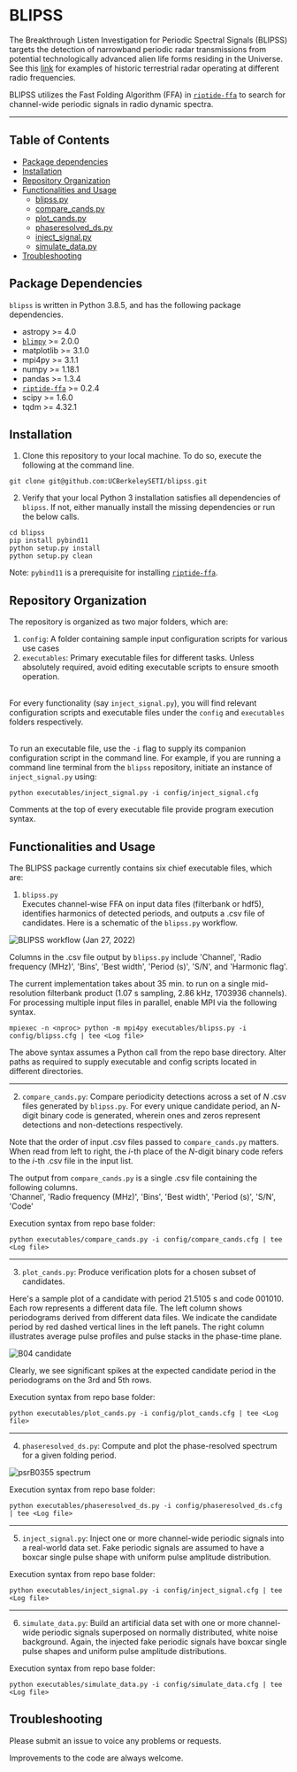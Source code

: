 # BLIPSS
The Breakthrough Listen Investigation for Periodic Spectral Signals (BLIPSS) targets the detection of narrowband periodic radar transmissions from potential technologically advanced alien life forms residing in the Universe. See this [link](http://www.mobileradar.org/radar_descptn_3.html) for examples of historic terrestrial radar operating at different radio frequencies.

BLIPSS utilizes the Fast Folding Algorithm (FFA) in [`riptide-ffa`](https://github.com/v-morello/riptide) to search for channel-wide periodic signals in radio dynamic spectra.

---

## Table of Contents
- [Package dependencies](#dependencies)
- [Installation](#installation)
- [Repository Organization](#organization)
- [Functionalities and Usage](#usage)
    - [blipss.py](#blipss_exec)
    - [compare_cands.py](#comparecands)
    - [plot_cands.py](#plotcands)
    - [phaseresolved_ds.py](#phaseds)
    - [inject_signal.py](#injectsignal)
    - [simulate_data.py](#simulatedata)
- [Troubleshooting](#troubleshooting)

## Package Dependencies <a name="dependencies"></a>
```blipss``` is written in Python 3.8.5, and has the following package dependencies.
- astropy >= 4.0
- [`blimpy`](https://github.com/UCBerkeleySETI/blimpy) >= 2.0.0
- matplotlib >= 3.1.0
- mpi4py >= 3.1.1
- numpy >= 1.18.1
- pandas >= 1.3.4
- [`riptide-ffa`](https://github.com/v-morello/riptide) >= 0.2.4
- scipy >= 1.6.0
- tqdm >= 4.32.1

## Installation <a name="installation"></a>
1. Clone this repository to your local machine. To do so, execute the following at the command line.
```
git clone git@github.com:UCBerkeleySETI/blipss.git
```
2. Verify that your local Python 3 installation satisfies all dependencies of ```blipss```. If not, either manually install the missing dependencies or run the below calls.
```
cd blipss
pip install pybind11
python setup.py install
python setup.py clean
```
Note: `pybind11` is a prerequisite for installing [`riptide-ffa`](https://github.com/v-morello/riptide).

## Repository Organization <a name="organization"></a>
The repository is organized as two major folders, which are: <br>
1. `config`: A folder containing sample input configuration scripts for various use cases <br>
2. `executables`: Primary executable files for different tasks. Unless absolutely required, avoid editing executable scripts to ensure smooth operation. <br> <br>

For every functionality (say `inject_signal.py`), you will find relevant configuration scripts and executable files under the `config` and `executables` folders respectively. <br> <br>

To run an executable file, use the `-i` flag to supply its companion configuration script in the command line. For example, if you are running a command line terminal from the ``blipss`` repository, initiate an instance of ``inject_signal.py`` using:
```
python executables/inject_signal.py -i config/inject_signal.cfg
```
Comments at the top of every executable file provide program execution syntax.

## Functionalities and Usage <a name="usage"></a>
The BLIPSS package currently contains six chief executable files, which are:
1. ``blipss.py`` <a name="blipss_exec"></a> <br>
Executes channel-wise FFA on input data files (filterbank or hdf5), identifies harmonics of detected periods, and outputs a .csv file of candidates. Here is a schematic of the `blipss.py` workflow. <br>

![BLIPSS workflow (Jan 27, 2022)](https://github.com/akshaysuresh1/blipss/blob/main/images/blipss_design_2022Jan27.png?raw=True)

Columns in the .csv file output by ``blipss.py`` include 'Channel', 'Radio frequency (MHz)', 'Bins', 'Best width', 'Period (s)', 'S/N', and 'Harmonic flag'. <br>

The current implementation takes about 35 min. to run on a single mid-resolution filterbank product (1.07 s sampling, 2.86 kHz, 1703936 channels). For processing multiple input files in parallel, enable MPI via the following syntax.
```
mpiexec -n <nproc> python -m mpi4py executables/blipss.py -i config/blipss.cfg | tee <Log file>
```
The above syntax assumes a Python call from the repo base directory. Alter paths as required to supply executable and config scripts located in different directories.

---
2. ``compare_cands.py``: <a name="comparecands"></a>
Compare periodicity detections across a set of <em>N</em> .csv files generated by ``blipss.py``. For every unique candidate period, an <em>N</em>-digit binary code is generated, wherein ones and zeros represent detections and non-detections respectively.<br>

Note that the order of input .csv files passed to ``compare_cands.py`` matters. When read from left to right, the <em>i</em>-th place of the <em>N</em>-digit binary code refers to the <em>i</em>-th .csv file in the input list.<br>

The output from ``compare_cands.py`` is a single .csv file containing the following columns.<br>
'Channel', 'Radio frequency (MHz)', 'Bins', 'Best width', 'Period (s)', 'S/N', 'Code' <br>

Execution syntax from repo base folder:
```
python executables/compare_cands.py -i config/compare_cands.cfg | tee <Log file>
```

---
3. ``plot_cands.py``: <a name="plotcands"></a>
Produce verification plots for a chosen subset of candidates. <br>

Here's a sample plot of a candidate with period 21.5105 s and code 001010. Each row represents a different data file. The left column shows periodograms derived from different data files. We indicate the candidate period by red dashed vertical lines in the left panels. The right column illustrates average pulse profiles and pulse stacks in the phase-time plane. <br>

![B04 candidate](https://github.com/akshaysuresh1/blipss/blob/main/images/sim_cand.png?raw=True)

Clearly, we see significant spikes at the expected candidate period in the periodograms on the 3rd and 5th rows. <br>

Execution syntax from repo base folder:
```
python executables/plot_cands.py -i config/plot_cands.cfg | tee <Log file>
```

---
4. ``phaseresolved_ds.py``: <a name="phaseds"></a>
Compute and plot the phase-resolved spectrum for a given folding period.

![psrB0355 spectrum](https://github.com/akshaysuresh1/blipss/blob/main/images/guppi_58737_81548_PSR_B2021+51_0023_period0.52920.png?raw=True)

Execution syntax from repo base folder:
```
python executables/phaseresolved_ds.py -i config/phaseresolved_ds.cfg | tee <Log file>
```

---
5. ``inject_signal.py``: <a name="injectsignal"></a>
Inject one or more channel-wide periodic signals into a real-world data set. Fake periodic signals are assumed to have a boxcar single pulse shape with uniform pulse amplitude distribution.<br>

Execution syntax from repo base folder:
```
python executables/inject_signal.py -i config/inject_signal.cfg | tee <Log file>
```

---
6. ``simulate_data.py``: <a name="simulatedata"></a>
Build an artificial data set with one or more channel-wide periodic signals superposed on normally distributed, white noise background. Again, the injected fake periodic signals have boxcar single pulse shapes and uniform pulse amplitude distributions.

Execution syntax from repo base folder:
```
python executables/simulate_data.py -i config/simulate_data.cfg | tee <Log file>
```

## Troubleshooting <a name="troubleshooting"></a>
Please submit an issue to voice any problems or requests.

Improvements to the code are always welcome.
